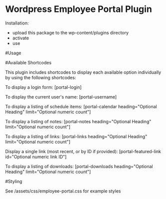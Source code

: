 Wordpress Employee Portal Plugin
====================

Installation:
- upload this package to the wp-content/plugins directory
- activate
- use

#Usage


#Available Shortcodes

This plugin includes shortcodes to display each available option individually by using the following shortcodes:

To display a login form:
[portal-login]

To display the current user's name:
[portal-username]

To display a listing of schedule items:
[portal-calendar heading="Optional Heading" limit="Optional numeric count"]

To display a listing of notes:
[portal-notes heading="Optional Heading" limit="Optional numeric count"]

To display a listing of links:
[portal-links heading="Optional Heading" limit="Optional numeric count"]

Display a single link (most recent, or by ID if provided):
[portal-featured-link id="Optional numeric link ID"]

To display a listing of downloads:
[portal-downloads heading="Optional Heading" limit="Optional numeric count"]


#Styling

See /assets/css/employee-portal.css for example styles